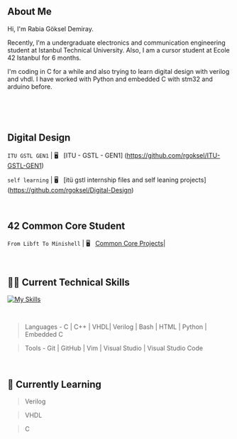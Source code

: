 ## About Me
Hi, I'm Rabia Göksel Demiray. 

Recently, I'm a undergraduate electronics and communication engineering student at Istanbul Technical University. Also, I am a cursor student at Ecole 42 Istanbul for 6 months. 

I'm coding in C for a while and also trying to learn digital design with verilog and vhdl. I have worked with Python and embedded C with stm32 and arduino before.

</br>
</br>
</br>

## Digital Design

`ITU GSTL GEN1`
| 🖥️  &nbsp; [ITU - GSTL - GEN1] (https://github.com/rgoksel/ITU-GSTL-GEN1)


`self learning`
| 🖥️  &nbsp; [itü gstl internship files and self leaning projects] (https://github.com/rgoksel/Digital-Design)


<br>

## 42 Common Core Student

`From Libft To Minishell`
| 🖥️  &nbsp; [Common Core Projects](https://github.com/rgoksel/42/blob/main/README.md)|

<br>

## 🧑‍💻 Current Technical Skills

[![My Skills](https://skillicons.dev/icons?i=c,cpp,bash,vim,py,arduino,vscode,html,github,git,visualstudio,stm32)](https://skillicons.dev)

<br>

> Languages - C | C++ | VHDL| Verilog | Bash | HTML | Python | Embedded C

> Tools - Git | GitHub | Vim | Visual Studio | Visual Studio Code 

<br>


## 🌱 Currently Learning
> Verilog

> VHDL

> C


<br>






